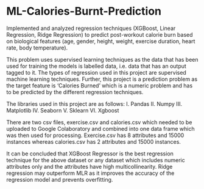 # ML-Calories-Burnt-Prediction
Implemented and analyzed regression techniques (XGBoost, Linear Regression, Ridge Regression) to predict post-workout calorie burn based on biological features (age, gender, height, weight, exercise duration, heart rate, body temperature).

This problem uses supervised learning techniques as the data that has been used for training
the models is labelled data, i.e. data that has an output tagged to it. The types of regression
used in this project are supervised machine learning techniques.
Further, this project is a prediction problem as the target feature is ‘Calories Burned’ which
is a numeric problem and has to be predicted by the different regression techniques.

The libraries used in this project are as follows:
I. Pandas
II. Numpy
III. Matplotlib
IV. Seaborn
V. Sklearn
VI. Xgboost

There are two csv files, exercise.csv and calories.csv which needed to be uploaded to Google
Colaboratory and combined into one data frame which was then used for processing.
Exercise.csv has 8 attributes and 15000 instances whereas calories.csv has 2 attributes and
15000 instances. 

It can be concluded that XGBoost Regressor is the best regression technique for the above
dataset or any dataset which includes numeric attributes only and the attributes have high
multicollinearity. Ridge regression may outperform MLR as it improves the accuracy of the
regression model and prevents overfitting.
